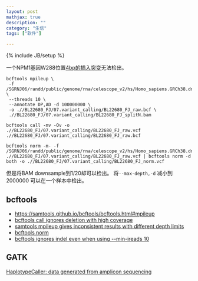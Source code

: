 ```yaml
---
layout: post
mathjax: true
description: ""
category: "生信"
tags: ["软件"]

---
```

{% include JB/setup %}

一个NPM1基因W288位置[4bp的插入突变](https://bioinfo.uth.edu/TSGene/gene_mutation.cgi?gene=4869)无法检出。

```
bcftools mpileup \
 -f /SGRNJ06/randd/public/genome/rna/celescope_v2/hs/Homo_sapiens.GRCh38.dna.primary_assembly.fa \
 --threads 10 \
 --annotate DP,AD -d 100000000 \
 -o .//BL22680_FJ/07.variant_calling/BL22680_FJ_raw.bcf \
 .//BL22680_FJ/07.variant_calling/BL22680_FJ_splitN.bam

bcftools call -mv -Ov -o .//BL22680_FJ/07.variant_calling/BL22680_FJ_raw.vcf .//BL22680_FJ/07.variant_calling/BL22680_FJ_raw.bcf

bcftools norm -m- -f /SGRNJ06/randd/public/genome/rna/celescope_v2/hs/Homo_sapiens.GRCh38.dna.primary_assembly.fa .//BL22680_FJ/07.variant_calling/BL22680_FJ_raw.vcf | bcftools norm -d both -o .//BL22680_FJ/07.variant_calling/BL22680_FJ_norm.vcf
```
但是将BAM downsample到1/20却可以检出。
将`--max-depth,-d` 减小到2000000 可以在一个样本中检出。

## bcftools
- <https://samtools.github.io/bcftools/bcftools.html#mpileup>
- [bcftools call ignores deletion with high coverage](https://github.com/samtools/bcftools/issues/1459)
- [samtools mpileup gives inconsistent results with different depth limits](https://github.com/samtools/samtools/issues/619)
- [bcftools norm](https://github.com/samtools/bcftools/issues/1114)
- [bcftools ignores indel even when using --min-ireads 10](https://github.com/samtools/bcftools/issues/1809)


## GATK
[HaplotypeCaller: data generated from amplicon sequencing ](https://gatk.broadinstitute.org/hc/en-us/community/posts/360057582511-HaplotypeCaller-data-generated-from-amplicon-sequencing)